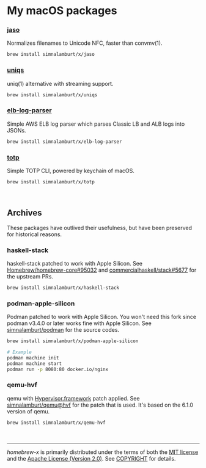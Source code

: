 My macOS packages
========
### [jaso](https://github.com/cr0sh/jaso)
Normalizes filenames to Unicode NFC, faster than convmv(1).
```bash
brew install simnalamburt/x/jaso
```

### [uniqs](https://github.com/simnalamburt/uniqs)
uniq(1) alternative with streaming support.
```bash
brew install simnalamburt/x/uniqs
```

### [elb-log-parser](https://github.com/simnalamburt/elb-log-parser)
Simple AWS ELB log parser which parses Classic LB and ALB logs into JSONs.
```bash
brew install simnalamburt/x/elb-log-parser
```

### [totp](https://github.com/simnalamburt/macos-totp-cli)
Simple TOTP CLI, powered by keychain of macOS.
```bash
brew install simnalamburt/x/totp
```

&nbsp;

Archives
--------
These packages have outlived their usefulness, but have been preserved for historical reasons.

### haskell-stack
haskell-stack patched to work with Apple Silicon. See [Homebrew/homebrew-core#95032](https://github.com/Homebrew/homebrew-core/pull/95032) and [commercialhaskell/stack#5677](https://github.com/commercialhaskell/stack/pull/5677) for the upstream PRs.
```bash
brew install simnalamburt/x/haskell-stack
```

### podman-apple-silicon
Podman patched to work with Apple Silicon. You won't need this fork since podman v3.4.0 or later works fine with Apple Silicon. See [simnalamburt/podman](https://github.com/simnalamburt/podman) for the source codes.
```bash
brew install simnalamburt/x/podman-apple-silicon

# Example
podman machine init
podman machine start
podman run -p 8080:80 docker.io/nginx
```

### qemu-hvf
qemu with [Hypervisor.framework](https://developer.apple.com/documentation/hypervisor) patch applied. See [simnalamburt/qemu@hvf](https://github.com/simnalamburt/qemu/tree/hvf) for the patch that is used. It's based on the 6.1.0 version of qemu.
```bash
brew install simnalamburt/x/qemu-hvf
```

&nbsp;

--------
*homebrew-x* is primarily distributed under the terms of both the [MIT license]
and the [Apache License (Version 2.0)]. See [COPYRIGHT] for details.

[MIT license]: LICENSE-MIT
[Apache License (Version 2.0)]: LICENSE-APACHE
[COPYRIGHT]: COPYRIGHT
